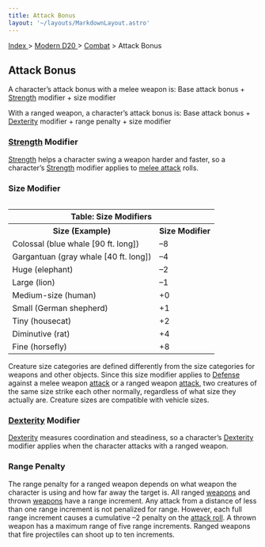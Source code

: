 ```yaml
---
title: Attack Bonus
layout: '~/layouts/MarkdownLayout.astro'
---
```


[ Index ](/) > [ Modern D20 ](/modern.d20.srd) > [Combat](/modern.d20.srd/combat) > Attack Bonus

## Attack Bonus

A character’s attack bonus with a melee weapon is: Base attack bonus +
[Strength](/modern.d20.srd/basics/ability.scores) modifier + size modifier

With a ranged weapon, a character’s attack bonus is: Base attack bonus +
[Dexterity](/modern.d20.srd/basics/ability.scores) modifier + range penalty +
size modifier

### [Strength](/modern.d20.srd/basics/ability.scores) Modifier

[Strength](/modern.d20.srd/basics/ability.scores) helps a character swing a
weapon harder and faster, so a character’s
[Strength](/modern.d20.srd/basics/ability.scores) modifier applies to [melee attack](/modern.d20.srd/combat/attack.roll) rolls.

### Size Modifier


<table style="float: right"><tr><th colspan="2"> Table: Size Modifiers</th></tr> <tr> <th>Size (Example)</th> <th>Size Modifier</th> </tr> <tr><td>Colossal (blue whale [90 ft. long])</td><td> –8</td></tr> <tr class="shaded"><td>Gargantuan (gray whale [40 ft. long])</td><td> –4</td></tr> <tr><td>Huge (elephant)</td><td> –2</td></tr> <tr class="shaded"><td>Large (lion)</td><td> –1</td></tr> <tr><td>Medium-size (human)</td><td> +0</td></tr> <tr class="shaded"><td>Small (German shepherd)</td><td> +1</td></tr> <tr><td>Tiny (housecat)</td><td> +2</td></tr> <tr class="shaded"><td>Diminutive (rat)</td><td> +4</td></tr> <tr><td>Fine (horsefly)</td><td> +8 </td></tr></table>



Creature size categories are defined differently from the size categories for
weapons and other objects. Since this size modifier applies to
[Defense](/modern.d20.srd/combat/defense) against a melee weapon
[attack](/modern.d20.srd/combat/attack.roll) or a ranged weapon
[attack](/modern.d20.srd/combat/attack.roll), two creatures of the same size
strike each other normally, regardless of what size they actually are.
Creature sizes are compatible with vehicle sizes.

### [Dexterity](/modern.d20.srd/basics/ability.scores) Modifier

[Dexterity](/modern.d20.srd/basics/ability.scores) measures coordination and
steadiness, so a character’s
[Dexterity](/modern.d20.srd/basics/ability.scores) modifier applies when the
character attacks with a ranged weapon.

### Range Penalty

The range penalty for a ranged weapon depends on what weapon the character is
using and how far away the target is. All ranged
[weapons](/modern.d20.srd/equipment/equipment.weapons) and thrown
[weapons](/modern.d20.srd/equipment/equipment.weapons) have a range increment.
Any attack from a distance of less than one range increment is not penalized
for range. However, each full range increment causes a cumulative –2 penalty
on the [attack roll](/modern.d20.srd/combat/attack.roll). A thrown weapon has
a maximum range of five range increments. Ranged weapons that fire projectiles
can shoot up to ten increments.


